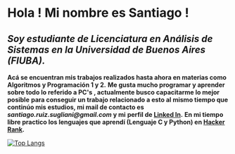 # **Hola ! Mi nombre es Santiago !**
##  *Soy estudiante de Licenciatura en Análisis de Sistemas  en la Universidad de Buenos Aires (FIUBA).*
**Acá se encuentran mis trabajos realizados hasta ahora en materias como Algoritmos y Programación 1 y 2.**
**Me gusta mucho programar y aprender sobre todo lo referido a PC's , actualmente busco capacitarme lo mejor posible**
**para conseguir un trabajo relacionado a esto al mismo tiempo que continúo mis estudios, mi mail de contacto es _santiago.ruiz.sugliani@gmail.com_ y mi**
**perfil de [Linked In](https://www.linkedin.com/in/santiago-nahuel-ruiz-sugliani-a2bb441b8/).**
**En mi tiempo libre practico los lenguajes que aprendí (Lenguaje C y Python) en [Hacker Rank](https://www.hackerrank.com/sruizs).**



[![Top Langs](https://github-readme-stats.vercel.app/api/top-langs/?username=ruizsugliani&langs_count=2&theme=midnight-purple&layout=compact&layout=compact)](https://github.com/ruizsugliani/github-readme-stats)

<!---
ruizsugliani/ruizsugliani is a ✨ special ✨ repository because its `README.md` (this file) appears on your GitHub profile.
You can click the Preview link to take a look at your changes.
--->
